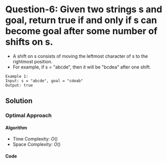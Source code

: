# Question-6: Given two strings s and goal, return true if and only if s can become goal after some number of shifts on s.


- A shift on s consists of moving the leftmost character of s to the rightmost position.
- For example, if s = "abcde", then it will be "bcdea" after one shift.


```
Example 1:
Input: s = "abcde", goal = "cdeab"
Output: true
```


## Solution


### Optimal Approach


#### Algorithm


- Time Complexity: $O()$
- Space Complexity: $O()$


#### Code


```javascript
```